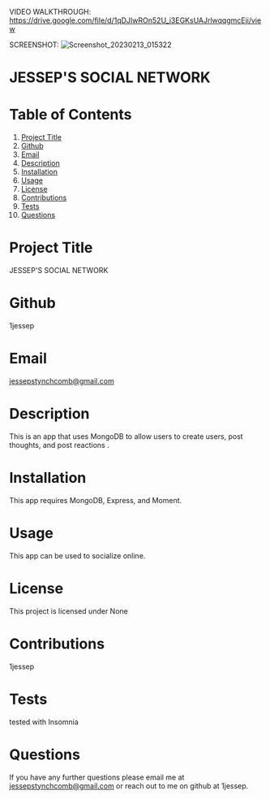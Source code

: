 VIDEO WALKTHROUGH:
https://drive.google.com/file/d/1qDJIwROn52U_i3EGKsUAJrlwqqgmcEji/view


SCREENSHOT:
![Screenshot_20230213_015322](https://user-images.githubusercontent.com/110129027/218561013-237f612d-85f9-4620-b60c-57cf7b7eeeca.png)



  # JESSEP'S SOCIAL NETWORK

  # Table of Contents
  1. [Project Title](#Title)
  2. [Github](#Github)
  3. [Email](#Email)
  4. [Description](#Description)
  5. [Installation](#Installation)
  6. [Usage](#Usage)
  7. [License](#License)
  8. [Contributions](#Contributions)
  9. [Tests](#Tests)
  10. [Questions](#Questions)
  
  
  # Project Title
  JESSEP'S SOCIAL NETWORK
  # Github
  1jessep
  # Email
  jessepstynchcomb@gmail.com
  # Description
  This is an app that uses MongoDB to allow users to create users, post thoughts, and post reactions .
  # Installation
  This app requires MongoDB, Express, and Moment.
  # Usage
  This app can be used to socialize online.
  # License
  This project is licensed under None
  # Contributions
  1jessep
  # Tests
  tested with Insomnia
  # Questions
  If you have any further questions please email me at jessepstynchcomb@gmail.com or reach out to me on github at 1jessep.
  
